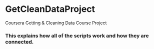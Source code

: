 # GetCleanDataProject
Coursera Getting &amp; Cleaning Data Course Project

### This explains how all of the scripts work and how they are connected.
